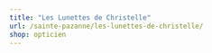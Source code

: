 ```yaml
---
title: "Les Lunettes de Christelle"
url: /sainte-pazanne/les-lunettes-de-christelle/
shop: opticien
---
```


